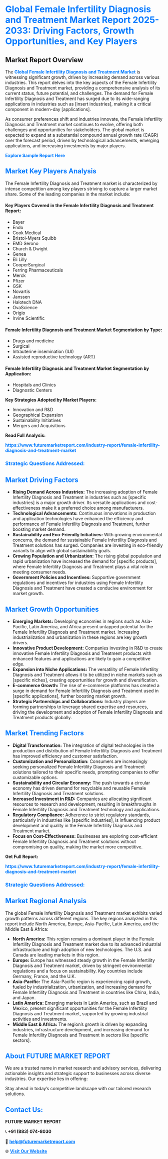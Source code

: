 <h1 style="color: #007BFF;">Global Female Infertility Diagnosis and Treatment Market Report 2025-2033: Driving Factors, Growth Opportunities, and Key Players</h1>

<section id="overview">
<h2>Market Report Overview</h2>
<p>The <a href="https://www.futuremarketreport.com/industry-report/female-infertility-diagnosis-and-treatment-market" style="color: #007BFF; text-decoration: none;"><strong>Global Female Infertility Diagnosis and Treatment Market</strong></a> is witnessing significant growth, driven by increasing demand across various industries. This report delves into the key aspects of the Female Infertility Diagnosis and Treatment market, providing a comprehensive analysis of its current status, future potential, and challenges. The demand for Female Infertility Diagnosis and Treatment has surged due to its wide-ranging applications in industries such as [insert industries], making it a critical component in modern-day [applications].</p>
<p>As consumer preferences shift and industries innovate, the Female Infertility Diagnosis and Treatment market continues to evolve, offering both challenges and opportunities for stakeholders. The global market is expected to expand at a substantial compound annual growth rate (CAGR) over the forecast period, driven by technological advancements, emerging applications, and increasing investments by major players.</p>
</section>

<section id="overview">
<p><a href="https://www.futuremarketreport.com/request-sample/reportId=82725" style="color: #007BFF; text-decoration: none;"><strong>Explore Sample Report Here</strong></a></p>
</section>

<section id="key-players">
<h2 style="color: #007BFF;">Market Key Players Analysis</h2>
<p>The Female Infertility Diagnosis and Treatment market is characterized by intense competition among key players striving to capture a larger market share. Some of the leading companies in the market include:</p>
<h4>Key Players Covered in the Female Infertility Diagnosis and Treatment Report:</h4>
<ul><li>Bayer</li><li>Endo</li><li>Cook Medical</li><li>Bristol-Myers Squibb</li><li>EMD Serono</li><li>Church &amp; Dwight</li><li>Genea</li><li>Eli Lilly</li><li>CooperSurgical</li><li>Ferring Pharmaceuticals</li><li>Merck</li><li>Pfizer</li><li>GSK</li><li>Novartis</li><li>Janssen</li><li>Halotech DNA</li><li>OvaScience</li><li>Origio</li><li>Irvine Scientific</li></ul>
<h4>Female Infertility Diagnosis and Treatment Market Segmentation by Type:</h4>
<ul><li>Drugs and medicine</li><li>Surgical</li><li>Intrauterine insemination (IUI)</li><li>Assisted reproductive technology (ART)</li></ul>

<h4>Female Infertility Diagnosis and Treatment Market Segmentation by Application:</h4>
<ul><li>Hospitals and Clinics</li><li>Diagnostic Centers</li></ul>
<p><strong>Key Strategies Adopted by Market Players:</strong></p>
<ul>
<li>Innovation and R&D</li>
<li>Geographical Expansion</li>
<li>Sustainability Initiatives</li>
<li>Mergers and Acquisitions</li>
</ul>
</section>

<section>
<p><strong>Read Full Analysis: </strong></p><a href="https://www.futuremarketreport.com/industry-report/female-infertility-diagnosis-and-treatment-market" style="color: #007BFF; text-decoration: none;"><strong>https://www.futuremarketreport.com/industry-report/female-infertility-diagnosis-and-treatment-market</strong></a>
<h3 style="color: #007BFF;">Strategic Questions Addressed:</h3>
</section>

<section id="driving-factors">
<h2 style="color: #007BFF;">Market Driving Factors</h2>
<ul>
<li><strong>Rising Demand Across Industries:</strong> The increasing adoption of Female Infertility Diagnosis and Treatment in industries such as [specific industries] is a major growth driver. Its versatile applications and cost-effectiveness make it a preferred choice among manufacturers.</li>
<li><strong>Technological Advancements:</strong> Continuous innovations in production and application technologies have enhanced the efficiency and performance of Female Infertility Diagnosis and Treatment, further boosting market demand.</li>
<li><strong>Sustainability and Eco-Friendly Initiatives:</strong> With growing environmental concerns, the demand for sustainable Female Infertility Diagnosis and Treatment solutions has surged. Companies are investing in eco-friendly variants to align with global sustainability goals.</li>
<li><strong>Growing Population and Urbanization:</strong> The rising global population and rapid urbanization have increased the demand for [specific products], where Female Infertility Diagnosis and Treatment plays a vital role in meeting consumer needs.</li>
<li><strong>Government Policies and Incentives:</strong> Supportive government regulations and incentives for industries using Female Infertility Diagnosis and Treatment have created a conducive environment for market growth.</li>
</ul>
</section>

<section id="growth-opportunities">
<h2 style="color: #007BFF;">Market Growth Opportunities</h2>
<ul>
<li><strong>Emerging Markets:</strong> Developing economies in regions such as Asia-Pacific, Latin America, and Africa present untapped potential for the Female Infertility Diagnosis and Treatment market. Increasing industrialization and urbanization in these regions are key growth drivers.</li>
<li><strong>Innovative Product Development:</strong> Companies investing in R&D to create innovative Female Infertility Diagnosis and Treatment products with enhanced features and applications are likely to gain a competitive edge.</li>
<li><strong>Expansion into Niche Applications:</strong> The versatility of Female Infertility Diagnosis and Treatment allows it to be utilized in niche markets such as [specific niches], creating opportunities for growth and diversification.</li>
<li><strong>E-commerce Growth:</strong> The rise of e-commerce platforms has created a surge in demand for Female Infertility Diagnosis and Treatment used in [specific applications], further boosting market growth.</li>
<li><strong>Strategic Partnerships and Collaborations:</strong> Industry players are forming partnerships to leverage shared expertise and resources, driving the development and adoption of Female Infertility Diagnosis and Treatment products globally.</li>
</ul>
</section>

<section id="trending-factors">
<h2 style="color: #007BFF;">Market Trending Factors</h2>
<ul>
<li><strong>Digital Transformation:</strong> The integration of digital technologies in the production and distribution of Female Infertility Diagnosis and Treatment has improved efficiency and customer satisfaction.</li>
<li><strong>Customization and Personalization:</strong> Consumers are increasingly seeking personalized Female Infertility Diagnosis and Treatment solutions tailored to their specific needs, prompting companies to offer customizable options.</li>
<li><strong>Sustainability and Circular Economy:</strong> The push towards a circular economy has driven demand for recyclable and reusable Female Infertility Diagnosis and Treatment solutions.</li>
<li><strong>Increased Investment in R&D:</strong> Companies are allocating significant resources to research and development, resulting in breakthroughs in Female Infertility Diagnosis and Treatment technology and applications.</li>
<li><strong>Regulatory Compliance:</strong> Adherence to strict regulatory standards, particularly in industries like [specific industries], is influencing product development and quality in the Female Infertility Diagnosis and Treatment market.</li>
<li><strong>Focus on Cost-Effectiveness:</strong> Businesses are exploring cost-efficient Female Infertility Diagnosis and Treatment solutions without compromising on quality, making the market more competitive.</li>
</ul>
</section>

<section>
<p><strong>Get Full Report: </strong></p><a href="https://www.futuremarketreport.com/industry-report/female-infertility-diagnosis-and-treatment-market" style="color: #007BFF; text-decoration: none;"><strong>https://www.futuremarketreport.com/industry-report/female-infertility-diagnosis-and-treatment-market</strong></a>
<h3 style="color: #007BFF;">Strategic Questions Addressed:</h3>
</section>


<section id="regional-analysis">
<h2 style="color: #007BFF;">Market Regional Analysis</h2>
<p>The global Female Infertility Diagnosis and Treatment market exhibits varied growth patterns across different regions. The key regions analyzed in this report include North America, Europe, Asia-Pacific, Latin America, and the Middle East & Africa:</p>
<ul>
<li><strong>North America:</strong> This region remains a dominant player in the Female Infertility Diagnosis and Treatment market due to its advanced industrial infrastructure and high adoption of new technologies. The U.S. and Canada are leading markets in this region.</li>
<li><strong>Europe:</strong> Europe has witnessed steady growth in the Female Infertility Diagnosis and Treatment market, driven by stringent environmental regulations and a focus on sustainability. Key countries include Germany, France, and the U.K.</li>
<li><strong>Asia-Pacific:</strong> The Asia-Pacific region is experiencing rapid growth, fueled by industrialization, urbanization, and increasing demand for Female Infertility Diagnosis and Treatment in countries like China, India, and Japan.</li>
<li><strong>Latin America:</strong> Emerging markets in Latin America, such as Brazil and Mexico, present significant opportunities for the Female Infertility Diagnosis and Treatment market, supported by growing industrial activities and investments.</li>
<li><strong>Middle East & Africa:</strong> The region’s growth is driven by expanding industries, infrastructure development, and increasing demand for Female Infertility Diagnosis and Treatment in sectors like [specific sectors].</li>
</ul>
</section>

<footer>
<h2 style="color: #007BFF;">About FUTURE MARKET REPORT</h2>
<p>We are a trusted name in market research and advisory services, delivering actionable insights and strategic support to businesses across diverse industries. Our expertise lies in offering:</p>

<p>Stay ahead in today’s competitive landscape with our tailored research solutions.</p>

<h2 style="color: #007BFF;">Contact Us:</h2>
<p><strong>FUTURE MARKET REPORT</strong></p>
<p>📞 <strong>+91 (883) 074-8030</strong></p>
<p>📧 <strong><a href="mailto:help@futuremarketreport.com" style="color: #007BFF;">help@futuremarketreport.com</a></strong></p>
<p>🌐 <strong><a href="https://www.futuremarketreport.com/" style="color: #007BFF;">Visit Our Website</a></strong></p>
</footer>